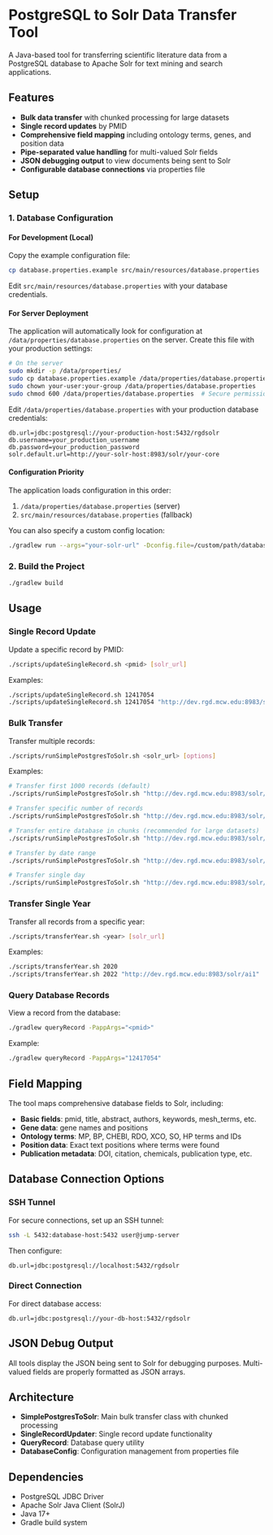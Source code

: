 # PostgreSQL to Solr Data Transfer Tool

A Java-based tool for transferring scientific literature data from a PostgreSQL database to Apache Solr for text mining and search applications.

## Features

- **Bulk data transfer** with chunked processing for large datasets
- **Single record updates** by PMID
- **Comprehensive field mapping** including ontology terms, genes, and position data
- **Pipe-separated value handling** for multi-valued Solr fields
- **JSON debugging output** to view documents being sent to Solr
- **Configurable database connections** via properties file

## Setup

### 1. Database Configuration

#### For Development (Local)
Copy the example configuration file:
```bash
cp database.properties.example src/main/resources/database.properties
```

Edit `src/main/resources/database.properties` with your database credentials.

#### For Server Deployment
The application will automatically look for configuration at `/data/properties/database.properties` on the server. Create this file with your production settings:

```bash
# On the server
sudo mkdir -p /data/properties/
sudo cp database.properties.example /data/properties/database.properties
sudo chown your-user:your-group /data/properties/database.properties
sudo chmod 600 /data/properties/database.properties  # Secure permissions
```

Edit `/data/properties/database.properties` with your production database credentials:
```properties
db.url=jdbc:postgresql://your-production-host:5432/rgdsolr
db.username=your_production_username
db.password=your_production_password
solr.default.url=http://your-solr-host:8983/solr/your-core
```

#### Configuration Priority
The application loads configuration in this order:
1. `/data/properties/database.properties` (server)
2. `src/main/resources/database.properties` (fallback)

You can also specify a custom config location:
```bash
./gradlew run --args="your-solr-url" -Dconfig.file=/custom/path/database.properties
```

### 2. Build the Project

```bash
./gradlew build
```

## Usage

### Single Record Update
Update a specific record by PMID:
```bash
./scripts/updateSingleRecord.sh <pmid> [solr_url]
```

Examples:
```bash
./scripts/updateSingleRecord.sh 12417054
./scripts/updateSingleRecord.sh 12417054 "http://dev.rgd.mcw.edu:8983/solr/ai1"
```

### Bulk Transfer
Transfer multiple records:
```bash
./scripts/runSimplePostgresToSolr.sh <solr_url> [options]
```

Examples:
```bash
# Transfer first 1000 records (default)
./scripts/runSimplePostgresToSolr.sh "http://dev.rgd.mcw.edu:8983/solr/ai1"

# Transfer specific number of records
./scripts/runSimplePostgresToSolr.sh "http://dev.rgd.mcw.edu:8983/solr/ai1" "LIMIT 100"

# Transfer entire database in chunks (recommended for large datasets)
./scripts/runSimplePostgresToSolr.sh "http://dev.rgd.mcw.edu:8983/solr/ai1" "CHUNKS"

# Transfer by date range
./scripts/runSimplePostgresToSolr.sh "http://dev.rgd.mcw.edu:8983/solr/ai1" "2020-01-01,2020-12-31"

# Transfer single day
./scripts/runSimplePostgresToSolr.sh "http://dev.rgd.mcw.edu:8983/solr/ai1" "2020-01-01"
```

### Transfer Single Year
Transfer all records from a specific year:
```bash
./scripts/transferYear.sh <year> [solr_url]
```

Examples:
```bash
./scripts/transferYear.sh 2020
./scripts/transferYear.sh 2022 "http://dev.rgd.mcw.edu:8983/solr/ai1"
```

### Query Database Records
View a record from the database:
```bash
./gradlew queryRecord -PappArgs="<pmid>"
```

Example:
```bash
./gradlew queryRecord -PappArgs="12417054"
```

## Field Mapping

The tool maps comprehensive database fields to Solr, including:

- **Basic fields**: pmid, title, abstract, authors, keywords, mesh_terms, etc.
- **Gene data**: gene names and positions
- **Ontology terms**: MP, BP, CHEBI, RDO, XCO, SO, HP terms and IDs
- **Position data**: Exact text positions where terms were found
- **Publication metadata**: DOI, citation, chemicals, publication type, etc.

## Database Connection Options

### SSH Tunnel
For secure connections, set up an SSH tunnel:
```bash
ssh -L 5432:database-host:5432 user@jump-server
```

Then configure:
```properties
db.url=jdbc:postgresql://localhost:5432/rgdsolr
```

### Direct Connection
For direct database access:
```properties
db.url=jdbc:postgresql://your-db-host:5432/rgdsolr
```

## JSON Debug Output

All tools display the JSON being sent to Solr for debugging purposes. Multi-valued fields are properly formatted as JSON arrays.

## Architecture

- **SimplePostgresToSolr**: Main bulk transfer class with chunked processing
- **SingleRecordUpdater**: Single record update functionality
- **QueryRecord**: Database query utility
- **DatabaseConfig**: Configuration management from properties file

## Dependencies

- PostgreSQL JDBC Driver
- Apache Solr Java Client (SolrJ)
- Java 17+
- Gradle build system


